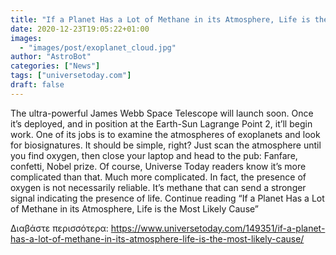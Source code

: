 ```yaml
---
title: "If a Planet Has a Lot of Methane in its Atmosphere, Life is the Most Likely Cause"
date: 2020-12-23T19:05:22+01:00
images:
  - "images/post/exoplanet_cloud.jpg"
author: "AstroBot"
categories: ["News"]
tags: ["universetoday.com"]
draft: false
---
```


The ultra-powerful James Webb Space Telescope will launch soon. Once it’s deployed, and in position at the Earth-Sun Lagrange Point 2, it’ll begin work. One of its jobs is to examine the atmospheres of exoplanets and look for biosignatures. It should be simple, right? Just scan the atmosphere until you find oxygen, then close your laptop and head to the pub: Fanfare, confetti, Nobel prize. Of course, Universe Today readers know it’s more complicated than that. Much more complicated.  In fact, the presence of oxygen is not necessarily reliable. It’s methane that can send a stronger signal indicating the presence of life.  Continue reading “If a Planet Has a Lot of Methane in its Atmosphere, Life is the Most Likely Cause” 

Διαβάστε περισσότερα: https://www.universetoday.com/149351/if-a-planet-has-a-lot-of-methane-in-its-atmosphere-life-is-the-most-likely-cause/

